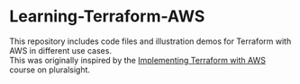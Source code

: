 # Learning-Terraform-AWS
This repository includes code files and illustration demos for Terraform with AWS in different use cases. 
</br>
This was originally inspired by the [Implementing Terraform with AWS](https://app.pluralsight.com/library/courses/implementing-terraform-aws) course on pluralsight.
